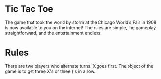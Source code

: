 # Tic Tac Toe
The game that took the world by storm at the Chicago World's Fair in 1908 is now available to you on the internet! The rules are simple, the gameplay straightforward, and the entertainment endless.

# Rules
There are two players who alternate turns. X goes first.
The object of the game is to get three X's or three )'s in a row.
